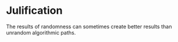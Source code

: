 # Julification
The results of randomness can sometimes create better results than unrandom algorithmic paths.
